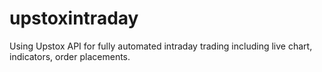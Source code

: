 # upstoxintraday
Using Upstox API for fully automated intraday trading including live chart, indicators, order placements.
